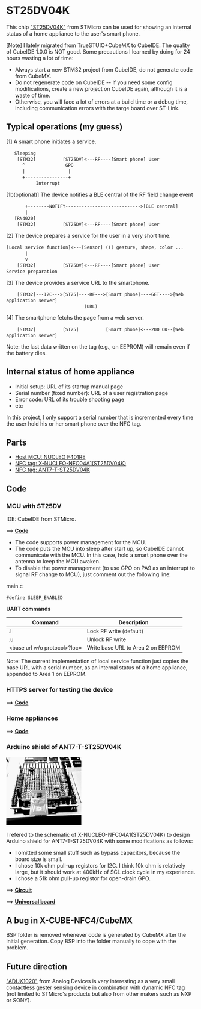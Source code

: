 # ST25DV04K

This chip ["ST25DV04K"](https://www.st.com/en/nfc/st25dv-i2c-series-dynamic-nfc-tags.html) from STMicro can be used for showing an internal status of a home appliance to the user's smart phone.

[Note] I lately migrated from TrueSTUIO+CubeMX to CubeIDE. The quality of CubeIDE 1.0.0 is NOT good. Some precautions I learned by doing for 24 hours wasting a lot of time:
- Always start a new STM32 project from CubeIDE, do not generate code from CubeMX.
- Do not regenerate code on CubeIDE -- if you need some config modifications, create a new project on CubeIDE again, although it is a waste of time.
- Otherwise, you will face a lot of errors at a build time or a debug time, including communication errors with the targe board over ST-Link.

## Typical operations (my guess)

[1] A smart phone initiates a service.

```
   Sleeping                                         
    [STM32]          [ST25DV]<---RF----[Smart phone] User
      ^               GPO                           
      |                |
      +----------------+
           Interrupt
```

[1b(optional)] The device notifies a BLE central of the RF field change event 

```
       +--------NOTIFY---------------------------->[BLE central]
       |
   [RN4020]                                         
    [STM32]          [ST25DV]<---RF----[Smart phone] User
```

[2] The device prepares a service for the user in a very short time.

```
[Local service function]<---[Sensor] ((( gesture, shape, color ...
       |
       v
    [STM32]          [ST25DV]<---RF----[Smart phone] User
Service preparation  
```

[3] The device provides a service URL to the smartphone.

```
    [STM32]---I2C--->[ST25]----RF--->[Smart phone]----GET---->[Web application server]
                             (URL)
```

[4] The smartphone fetchs the page from a web server.

```
    [STM32]          [ST25]          [Smart phone]<---200 OK--[Web application server]
```

Note: the last data written on the tag (e.g., on EEPROM) will remain even if the battery dies.

## Internal status of home appliance

- Initial setup: URL of its startup manual page
- Serial number (fixed number): URL of a user registration page
- Error code: URL of its trouble shooting page
- etc

In this project, I only support a serial number that is incremented every time the user hold his or her smart phone over the NFC tag.

## Parts

- [Host MCU: NUCLEO F401RE](https://www.st.com/en/evaluation-tools/nucleo-f401re.html)
- [NFC tag: X-NUCLEO-NFC04A1(ST25DV04K)](https://www.st.com/en/ecosystems/x-nucleo-nfc04a1.html)
- [NFC tag: ANT7-T-ST25DV04K](https://www.st.com/en/evaluation-tools/ant7-t-st25dv04k.html)

## Code

### MCU with ST25DV

IDE: CubeIDE from STMicro.

==> **[Code](./stm32/Dynamic_NFC)**

- The code supports power management for the MCU.
- The code puts the MCU into sleep after start up, so CubeIDE cannot communicate with the MCU. In this case, hold a smart phone over the antenna to keep the MCU awaken.
- To disable the power management (to use GPO on PA9 as an interrupt to signal RF change to MCU), just comment out the following line:

main.c
```
#define SLEEP_ENABLED
```

**UART commands**

|Command                          |Description                        |
|---------------------------------|-----------------------------------|
|.l                               |Lock RF write (default)            |
|.u                               |Unlock RF write                    |
|<base url w/o protocol>?loc=<loc>|Write base URL to Area 2 on EEPROM |

Note: The current implementation of local service function just copies the base URL with a serial number, as an internal status of a home appliance, appended to Area 1 on EEPROM.

### HTTPS server for testing the device

==> **[Code](./webapp)**

### Home appliances

==> **[Code](./home_appliances)**

### Arduino shield of ANT7-T-ST25DV04K

<img src="./kicad/arduino_shield_ant7_t_st25dv04k.jpg" width=200>

I refered to the schematic of X-NUCLEO-NFC04A1(ST25DV04K) to design Arduino shield for ANT7-T-ST25DV04K with some modifications as follows:
- I omitted some small stuff such as bypass capacitors, because the board size is small.
- I chose 10k ohm pull-up registors for I2C. I think 10k ohm is relatively large, but it should work at 400kHz of SCL clock cycle in my experience.
- I chose a 51k ohm pull-up registor for open-drain GPO.

==> **[Circuit](./kicad/ant7_t_st25dv04k.pdf)**

==> **[Universal board](./kicad/arduino_shield_ant7_t_st25dv04k.pdf)**

## A bug in X-CUBE-NFC4/CubeMX

BSP folder is removed whenever code is generated by CubeMX after the initial generation. Copy BSP into the folder manually to cope with the problem.

## Future direction

["ADUX1020"](https://www.analog.com/en/products/adux1020.html) from Analog Devices is very interesting as a very small contactless gester sensing device in combination with dynamic NFC tag (not limited to STMicro's products but also from other makers such as NXP or SONY).

